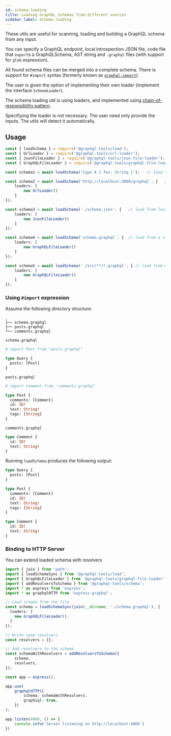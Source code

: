 ```yaml
---
id: schema-loading
title: Loading GraphQL Schemas from different sources
sidebar_label: Schema loading
---
```


These utils are useful for scanning, loading and building a GraphQL schema from any input.

You can specify a GraphQL endpoint, local introspection JSON file, code file that `export`s a GraphQLSchema, AST string and `.graphql` files (with support for `glob` expression).

All found schema files can be merged into a complete schema. There is support for `#import` syntax (formerly known as [`graphql-import`](https://github.com/ardatan/graphql-import)).

The user is given the option of implementing their own loader (implement the interface `SchemaLoader`).

The schema loading util is using loaders, and implemented using [chain-of-responsibility pattern](https://en.wikipedia.org/wiki/Chain-of-responsibility_pattern).

Specifiying the loader is not necessary. The user need only provide the inputs. The utils will detect it automatically.

## Usage

```ts
const { loadSchema } = require('@graphql-tools/load');
const { UrlLoader } = require('@graphql-tools/url-loader');
const { JsonFileLoader } = require('@graphql-tools/json-file-loader');
const { GraphQLFileLoader } = require('@graphql-tools/graphql-file-loader');

const schema1 = await loadSchema('type A { foo: String }');   // load from string w/ no loaders

const schema2 = await loadSchema('http://localhost:3000/graphql', {   // load from endpoint
    loaders: [
        new UrlLoader()
    ]
});

const schema3 = await loadSchema('./schema.json', {   // load from local json file
    loaders: [
        new JsonFileLoader()
    ]
});

const schema4 = await loadSchema('schema.graphql', {  // load from a single schema file
    loaders: [
        new GraphQLFileLoader()
    ]
});

const schema5 = await loadSchema('./src/**/*.graphql', { // load from multiple files using glob
    loaders: [
        new GraphQLFileLoader()
    ]
});
```

### Using `#import` expression

Assume the following directory structure:

```
.
├── schema.graphql
├── posts.graphql
└── comments.graphql
```

`schema.graphql`

```graphql
# import Post from "posts.graphql"

type Query {
  posts: [Post]
}
```

`posts.graphql`

```graphql
# import Comment from 'comments.graphql'

type Post {
  comments: [Comment]
  id: ID!
  text: String!
  tags: [String]
}
```

`comments.graphql`

```graphql
type Comment {
  id: ID!
  text: String!
}
```

Running `loadSchema` produces the following output:

```graphql
type Query {
  posts: [Post]
}

type Post {
  comments: [Comment]
  id: ID!
  text: String!
  tags: [String]
}

type Comment {
  id: ID!
  text: String!
}
```
### Binding to HTTP Server

You can extend loaded schema with resolvers

```ts
import { join } from 'path';
import { loadSchemaSync } from '@graphql-tools/load';
import { GraphQLFileLoader } from '@graphql-tools/graphql-file-loader';
import { addResolversToSchema } from '@graphql-tools/schema';
import * as express from 'express';
import * as graphqlHTTP from 'express-graphql';

// Load schema from the file
const schema = loadSchemaSync(join(__dirname, './schema.graphql'), {
  loaders: [
    new GraphQLFileLoader(),
  ]
});

// Write some resolvers
const resolvers = {};

// Add resolvers to the schema
const schemaWithResolvers = addResolversToSchema({
    schema,
    resolvers,
});

const app = express();

app.use(
    graphqlHTTP({
        schema: schemaWithResolvers,
        graphiql: true,
    })
);

app.listen(4000, () => {
    console.info(`Server listening on http://localhost:4000`)
})

```
